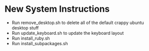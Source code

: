 # New System Instructions

* Run remove_desktop.sh to delete all of the default crappy ubuntu desktop stuff
* Run update_keyboard.sh to update the keyboard layout
* Run install_ruby.sh
* Run install_subpackages.sh

